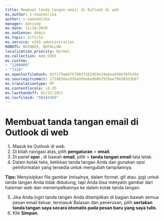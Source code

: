 ```yaml
---
title: Membuat tanda tangan email di Outlook di web
ms.author: v-smandalika
author: v-smandalika
manager: dansimp
ms.date: 12/18/2020
ms.audience: Admin
ms.topic: article
ms.service: o365-administration
ROBOTS: NOINDEX, NOFOLLOW
localization_priority: Normal
ms.collection: Adm_O365
ms.custom:
- "1200009"
- "7310"
ms.openlocfilehash: 02f579a6b7570037261959419a6ea9586707b76e
ms.sourcegitcommit: 2f39850ac0fba9fbeba9b8b7939ae79b505d3b67
ms.translationtype: MT
ms.contentlocale: id-ID
ms.lasthandoff: 02/12/2021
ms.locfileid: "50243345"
---
```

# <a name="create-an-email-signature-in-outlook-on-the-web"></a>Membuat tanda tangan email di Outlook di web

1. Masuk ke Outlook di web.
2. Di bilah navigasi atas, pilih **pengaturan**  >  **email**.
3. Di panel **opsi** , di bawah **email**, pilih   >  **tanda tangan email** tata letak.
4. Dalam kotak teks, ketikkan tanda tangan Anda dan gunakan opsi pemformatan yang tersedia untuk mengubah tampilannya.

**Tips:** Menyisipkan file gambar (misalnya, dalam format. gif atau. jpg) untuk tanda tangan Anda tidak didukung, tapi Anda bisa menyalin gambar dari halaman web dan menempelkannya ke dalam kotak tanda tangan.

5. Jika Anda ingin tanda tangan Anda ditampilkan di bagian bawah semua pesan email keluar, termasuk Balasan dan penerusan, pilih **sertakan tanda tangan saya secara otomatis pada pesan baru yang saya tulis**.
6. Klik **Simpan**.
